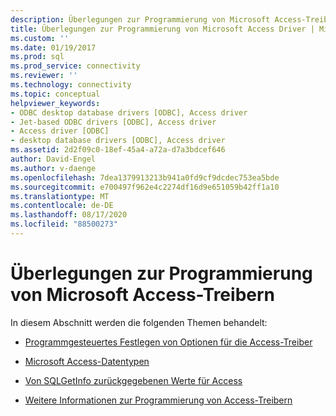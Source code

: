 ```yaml
---
description: Überlegungen zur Programmierung von Microsoft Access-Treibern
title: Überlegungen zur Programmierung von Microsoft Access Driver | Microsoft-Dokumentation
ms.custom: ''
ms.date: 01/19/2017
ms.prod: sql
ms.prod_service: connectivity
ms.reviewer: ''
ms.technology: connectivity
ms.topic: conceptual
helpviewer_keywords:
- ODBC desktop database drivers [ODBC], Access driver
- Jet-based ODBC drivers [ODBC], Access driver
- Access driver [ODBC]
- desktop database drivers [ODBC], Access driver
ms.assetid: 2d2f09c0-18ef-45a4-a72a-d7a3bdcef646
author: David-Engel
ms.author: v-daenge
ms.openlocfilehash: 7dea1379913213b941a0fd9cf9dcdec753ea5bde
ms.sourcegitcommit: e700497f962e4c2274df16d9e651059b42ff1a10
ms.translationtype: MT
ms.contentlocale: de-DE
ms.lasthandoff: 08/17/2020
ms.locfileid: "88500273"
---
```

# <a name="microsoft-access-driver-programming-considerations"></a>Überlegungen zur Programmierung von Microsoft Access-Treibern
In diesem Abschnitt werden die folgenden Themen behandelt:  
  
-   [Programmgesteuertes Festlegen von Optionen für die Access-Treiber](../../odbc/microsoft/setting-options-programmatically-for-the-access-driver.md)  
  
-   [Microsoft Access-Datentypen](../../odbc/microsoft/microsoft-access-data-types.md)  
  
-   [Von SQLGetInfo zurückgegebenen Werte für Access](../../odbc/microsoft/sqlgetinfo-returned-values-for-access.md)  
  
-   [Weitere Informationen zur Programmierung von Access-Treibern](../../odbc/microsoft/other-access-driver-programming-details.md)
